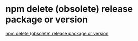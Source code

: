 # npm delete (obsolete) release package or version
[npm delete (obsolete) release package or version](https://aiwithcloud.com/2022/09/15/npm_delete_obsolete_release_package_or_version/)